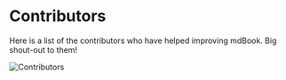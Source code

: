 # Contributors

Here is a list of the contributors who have helped improving mdBook. Big
shout-out to them!

![Contributors](https://contrib.rocks/image?repo=rust-lang/mdBook)



